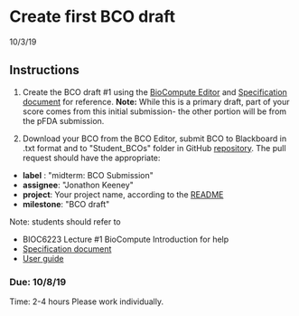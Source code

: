Create first BCO draft
===================================
10/3/19

## Instructions
1. Create the  BCO draft #1 using the [BioCompute Editor](biocomputeobject.org/bco_editor_tst/) and [Specification document](https://github.com/biocompute-objects/BCO_Specification) for reference. **Note:** While this is a primary draft, part of your score comes from this initial submission- the other portion will be from the pFDA submission.

2. Download your BCO from the BCO Editor, submit  BCO to Blackboard in .txt format and to "Student_BCOs" folder in GitHub [repository](https://github.com/biocompute-objects/GW-SMHS-BIOC6223). The pull request should have the appropriate:
  * **label** : "midterm: BCO Submission"
  * **assignee**: "Jonathon Keeney"
  * **project**: Your project name, according to the [README](https://github.com/biocompute-objects/GW-SMHS-BIOC6223/blob/master/README.md)
  * **milestone**: "BCO draft"


Note: students should refer to 
- BIOC6223 Lecture #1 BioCompute Introduction for help
- [Specification document](https://github.com/biocompute-objects/BCO_Specification)
- [User guide](https://github.com/biocompute-objects/BCO_Specification/blob/master/user_guide.md)
 
### Due: 10/8/19 
Time: 2-4 hours
Please work individually.


